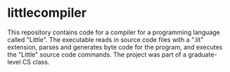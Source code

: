 littlecompiler
======================

This repository contains code for a compiler for a programming language called "Little".  The executable reads in source code files with a ".lit" extension, parses and generates byte code for the program, and executes the "Little" source code commands.  The project was part of a graduate-level CS class.
